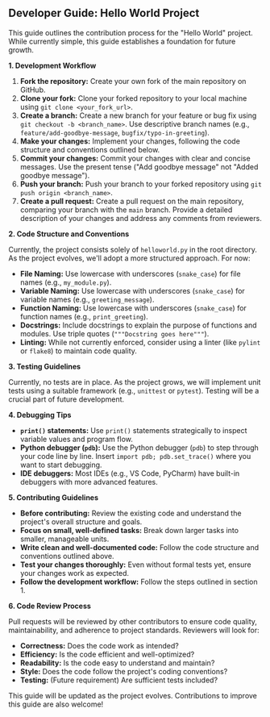 ## Developer Guide: Hello World Project

This guide outlines the contribution process for the "Hello World" project.  While currently simple, this guide establishes a foundation for future growth.


**1. Development Workflow**

1. **Fork the repository:** Create your own fork of the main repository on GitHub.
2. **Clone your fork:** Clone your forked repository to your local machine using `git clone <your_fork_url>`.
3. **Create a branch:** Create a new branch for your feature or bug fix using `git checkout -b <branch_name>`.  Use descriptive branch names (e.g., `feature/add-goodbye-message`, `bugfix/typo-in-greeting`).
4. **Make your changes:** Implement your changes, following the code structure and conventions outlined below.
5. **Commit your changes:** Commit your changes with clear and concise messages.  Use the present tense ("Add goodbye message" not "Added goodbye message").
6. **Push your branch:** Push your branch to your forked repository using `git push origin <branch_name>`.
7. **Create a pull request:** Create a pull request on the main repository, comparing your branch with the `main` branch.  Provide a detailed description of your changes and address any comments from reviewers.

**2. Code Structure and Conventions**

Currently, the project consists solely of `helloworld.py` in the root directory.  As the project evolves, we'll adopt a more structured approach. For now:

* **File Naming:** Use lowercase with underscores (`snake_case`) for file names (e.g., `my_module.py`).
* **Variable Naming:** Use lowercase with underscores (`snake_case`) for variable names (e.g., `greeting_message`).
* **Function Naming:** Use lowercase with underscores (`snake_case`) for function names (e.g., `print_greeting`).
* **Docstrings:** Include docstrings to explain the purpose of functions and modules.  Use triple quotes (`"""Docstring goes here"""`).
* **Linting:**  While not currently enforced, consider using a linter (like `pylint` or `flake8`) to maintain code quality.


**3. Testing Guidelines**

Currently, no tests are in place.  As the project grows, we will implement unit tests using a suitable framework (e.g., `unittest` or `pytest`).  Testing will be a crucial part of future development.

**4. Debugging Tips**

* **`print()` statements:**  Use `print()` statements strategically to inspect variable values and program flow.
* **Python debugger (`pdb`):**  Use the Python debugger (`pdb`) to step through your code line by line.  Insert `import pdb; pdb.set_trace()` where you want to start debugging.
* **IDE debuggers:** Most IDEs (e.g., VS Code, PyCharm) have built-in debuggers with more advanced features.

**5. Contributing Guidelines**

* **Before contributing:** Review the existing code and understand the project's overall structure and goals.
* **Focus on small, well-defined tasks:** Break down larger tasks into smaller, manageable units.
* **Write clean and well-documented code:** Follow the code structure and conventions outlined above.
* **Test your changes thoroughly:**  Even without formal tests yet, ensure your changes work as expected.
* **Follow the development workflow:** Follow the steps outlined in section 1.

**6. Code Review Process**

Pull requests will be reviewed by other contributors to ensure code quality, maintainability, and adherence to project standards.  Reviewers will look for:

* **Correctness:** Does the code work as intended?
* **Efficiency:** Is the code efficient and well-optimized?
* **Readability:** Is the code easy to understand and maintain?
* **Style:** Does the code follow the project's coding conventions?
* **Testing:** (Future requirement) Are sufficient tests included?


This guide will be updated as the project evolves.  Contributions to improve this guide are also welcome!
